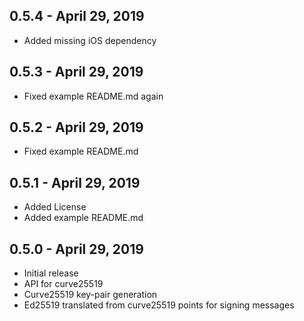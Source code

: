 ## 0.5.4 - April 29, 2019
* Added missing iOS dependency

## 0.5.3 - April 29, 2019
* Fixed example README.md again

## 0.5.2 - April 29, 2019
* Fixed example README.md

## 0.5.1 - April 29, 2019
* Added License
* Added example README.md

## 0.5.0 - April 29, 2019
* Initial release
* API for curve25519
* Curve25519 key-pair generation
* Ed25519 translated from curve25519 points for signing messages
